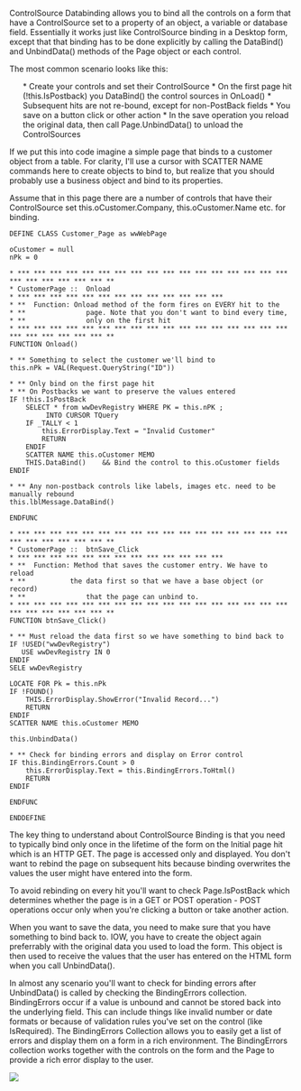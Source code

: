 ﻿ControlSource Databinding allows you to bind all the controls on a form that have a ControlSource set to a property of an object, a variable or database field. Essentially it works just like ControlSource binding in a Desktop form, except that that binding has to be done explicitly by calling the DataBind() and UnbindData() methods of the Page object or each control.

The most common scenario looks like this:
<ol>
* Create your controls and set their ControlSource
* On the first page hit (!this.IsPostback) you DataBind() the control sources in OnLoad()
* Subsequent hits are not re-bound, except for non-PostBack fields
* You save on a button click or other action
* In the save operation you reload the original data, then call Page.UnbindData() to unload the ControlSources
</ol>

If we put this into code imagine a simple page that binds to a customer object from a table. For clarity, I'll use a cursor with SCATTER NAME commands here to create objects to bind to, but realize that you should probably use a business object and bind to its properties. 

Assume that in this page there are a number of controls that have their ControlSource set this.oCustomer.Company, this.oCustomer.Name etc. for binding.

```foxpro
DEFINE CLASS Customer_Page as wwWebPage

oCustomer = null
nPk = 0

* *** *** *** *** *** *** *** *** *** *** *** *** *** *** *** *** *** *** *** *** *** *** *** **
* CustomerPage ::  Onload
* *** *** *** *** *** *** *** *** *** *** *** *** ***
* **  Function: Onload method of the form fires on EVERY hit to the 
* **			   page. Note that you don't want to bind every time,
* **			   only on the first hit
* *** *** *** *** *** *** *** *** *** *** *** *** *** *** *** *** *** *** *** *** *** *** *** **
FUNCTION Onload()

* ** Something to select the customer we'll bind to
this.nPk = VAL(Request.QueryString("ID"))

* ** Only bind on the first page hit
* ** On Postbacks we want to preserve the values entered
IF !this.IsPostBack
	SELECT * from wwDevRegistry WHERE PK = this.nPK ;
	     INTO CURSOR TQuery
	IF _TALLY < 1
		this.ErrorDisplay.Text = "Invalid Customer"
		RETURN
	ENDIF
	SCATTER NAME this.oCustomer MEMO
	THIS.DataBind()    && Bind the control to this.oCustomer fields     
ENDIF

* ** Any non-postback controls like labels, images etc. need to be manually rebound
this.lblMessage.DataBind()

ENDFUNC

* *** *** *** *** *** *** *** *** *** *** *** *** *** *** *** *** *** *** *** *** *** *** *** **
* CustomerPage ::  btnSave_Click
* *** *** *** *** *** *** *** *** *** *** *** *** ***
* **  Function: Method that saves the customer entry. We have to reload
* ** 		   the data first so that we have a base object (or record)
* **			   that the page can unbind to.
* *** *** *** *** *** *** *** *** *** *** *** *** *** *** *** *** *** *** *** *** *** *** *** **
FUNCTION btnSave_Click()

* ** Must reload the data first so we have something to bind back to
IF !USED("wwDevRegistry")
   USE wwDevRegistry IN 0
ENDIF
SELE wwDevRegistry

LOCATE FOR Pk = this.nPk
IF !FOUND()
	THIS.ErrorDisplay.ShowError("Invalid Record...")
	RETURN
ENDIF
SCATTER NAME this.oCustomer MEMO

this.UnbindData()

* ** Check for binding errors and display on Error control
IF this.BindingErrors.Count > 0
	this.ErrorDisplay.Text = this.BindingErrors.ToHtml()
	RETURN
ENDIF	

ENDFUNC

ENDDEFINE
```

The key thing to understand about ControlSource Binding is that you need to typically bind only once in the lifetime of the form on the Initial page hit which is an HTTP GET. The page is accessed only and displayed. You don't want to rebind the page on subsequent hits because binding overwrites the values the user might have entered into the form.

To avoid rebinding on every hit you'll want to check Page.IsPostBack which determines whether the page is in a GET or POST operation - POST operations occur only when you're clicking a button or take another action.

When you want to save the data, you need to make sure that you have something to bind back to. IOW, you have to create the object again preferrably with the original data you used to load the form. This object is then used to receive the values that the user has entered on the HTML form when you call UnbindData().

In almost any scenario you'll want to check for binding errors after UnbindData() is called by checking the BindingErrors collection. BindingErrors occur if a value is unbound and cannot be stored back into the underlying field. This can include things like invalid number or date formats or because of validation rules you've set on the control (like IsRequired). The BindingErrors Collection allows you to easily get a list of errors and display them on a form in a rich environment. The BindingErrors collection works together with the controls on the form and the Page to provide a rich error display to the user.

![](IMAGES%5CWebControls%5CEditDeveloper_WithErrors.png)